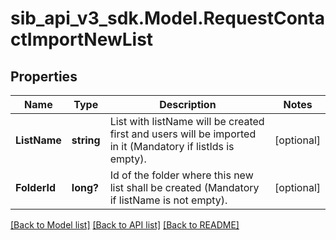 # sib_api_v3_sdk.Model.RequestContactImportNewList
## Properties

Name | Type | Description | Notes
------------ | ------------- | ------------- | -------------
**ListName** | **string** | List with listName will be created first and users will be imported in it (Mandatory if listIds is empty). | [optional] 
**FolderId** | **long?** | Id of the folder where this new list shall be created (Mandatory if listName is not empty). | [optional] 

[[Back to Model list]](../README.md#documentation-for-models) [[Back to API list]](../README.md#documentation-for-api-endpoints) [[Back to README]](../README.md)

